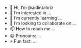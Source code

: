 - 👋 Hi, I’m @aidintabriz
- 👀 I’m interested in ...
- 🌱 I’m currently learning ...
- 💞️ I’m looking to collaborate on ...
- 📫 How to reach me ...
- 😄 Pronouns: ...
- ⚡ Fun fact: ...

<!---
aidintabriz/aidintabriz is a ✨ special ✨ repository because its `README.md` (this file) appears on your GitHub profile.
You can click the Preview link to take a look at your changes.
--->
